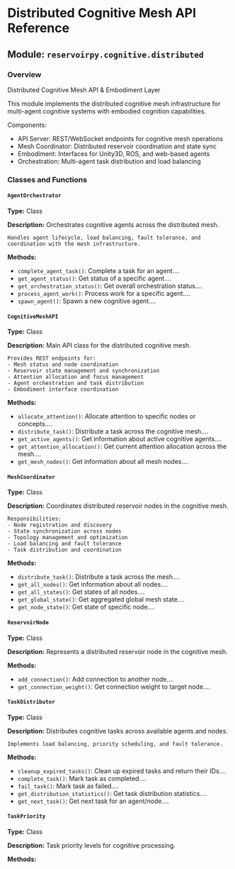# Distributed Cognitive Mesh API Reference

## Module: `reservoirpy.cognitive.distributed`

### Overview

Distributed Cognitive Mesh API & Embodiment Layer

This module implements the distributed cognitive mesh infrastructure for
multi-agent cognitive systems with embodied cognition capabilities.

Components:
- API Server: REST/WebSocket endpoints for cognitive mesh operations
- Mesh Coordinator: Distributed reservoir coordination and state sync
- Embodiment: Interfaces for Unity3D, ROS, and web-based agents
- Orchestration: Multi-agent task distribution and load balancing


### Classes and Functions

#### `AgentOrchestrator`

**Type:** Class

**Description:** 
    Orchestrates cognitive agents across the distributed mesh.
    
    Handles agent lifecycle, load balancing, fault tolerance, and
    coordination with the mesh infrastructure.
    

**Methods:**
- `complete_agent_task()`: Complete a task for an agent....
- `get_agent_status()`: Get status of a specific agent....
- `get_orchestration_status()`: Get overall orchestration status....
- `process_agent_work()`: Process work for a specific agent....
- `spawn_agent()`: Spawn a new cognitive agent....

#### `CognitiveMeshAPI`

**Type:** Class

**Description:** 
    Main API class for the distributed cognitive mesh.
    
    Provides REST endpoints for:
    - Mesh status and node coordination
    - Reservoir state management and synchronization
    - Attention allocation and focus management
    - Agent orchestration and task distribution
    - Embodiment interface coordination
    

**Methods:**
- `allocate_attention()`: Allocate attention to specific nodes or concepts....
- `distribute_task()`: Distribute a task across the cognitive mesh....
- `get_active_agents()`: Get information about active cognitive agents....
- `get_attention_allocation()`: Get current attention allocation across the mesh....
- `get_mesh_nodes()`: Get information about all mesh nodes....

#### `MeshCoordinator`

**Type:** Class

**Description:** 
    Coordinates distributed reservoir nodes in the cognitive mesh.
    
    Responsibilities:
    - Node registration and discovery
    - State synchronization across nodes
    - Topology management and optimization
    - Load balancing and fault tolerance
    - Task distribution and coordination
    

**Methods:**
- `distribute_task()`: Distribute a task across the mesh....
- `get_all_nodes()`: Get information about all nodes....
- `get_all_states()`: Get states of all nodes....
- `get_global_state()`: Get aggregated global mesh state....
- `get_node_state()`: Get state of specific node....

#### `ReservoirNode`

**Type:** Class

**Description:** Represents a distributed reservoir node in the cognitive mesh.

**Methods:**
- `add_connection()`: Add connection to another node....
- `get_connection_weight()`: Get connection weight to target node....

#### `TaskDistributor`

**Type:** Class

**Description:** 
    Distributes cognitive tasks across available agents and nodes.
    
    Implements load balancing, priority scheduling, and fault tolerance.
    

**Methods:**
- `cleanup_expired_tasks()`: Clean up expired tasks and return their IDs....
- `complete_task()`: Mark task as completed....
- `fail_task()`: Mark task as failed....
- `get_distribution_statistics()`: Get task distribution statistics....
- `get_next_task()`: Get next task for an agent/node....

#### `TaskPriority`

**Type:** Class

**Description:** Task priority levels for cognitive processing.

**Methods:**

